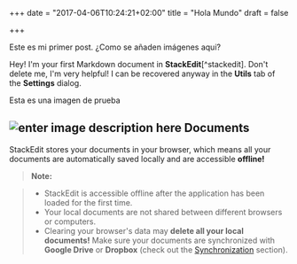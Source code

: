 +++
date = "2017-04-06T10:24:21+02:00"
title = "Hola Mundo"
draft = false

+++

Este es mi primer post. ¿Como se añaden imágenes aqui?

Hey! I'm your first Markdown document in **StackEdit**[^stackedit]. Don't delete me, I'm very helpful! I can be recovered anyway in the **Utils** tab of the <i class="icon-cog"></i> **Settings** dialog.

Esta es una imagen de prueba

![enter image description here](https://hips.hearstapps.com/hmg-prod.s3.amazonaws.com/images/nars-laguna-bronzer-new-1491299357.jpg)
Documents
-------------
StackEdit stores your documents in your browser, which means all your documents are automatically saved locally and are accessible **offline!**

> **Note:**

> - StackEdit is accessible offline after the application has been loaded for the first time.
> - Your local documents are not shared between different browsers or computers.
> - Clearing your browser's data may **delete all your local documents!** Make sure your documents are synchronized with **Google Drive** or **Dropbox** (check out the [<i class="icon-refresh"></i> Synchronization](#synchronization) section).